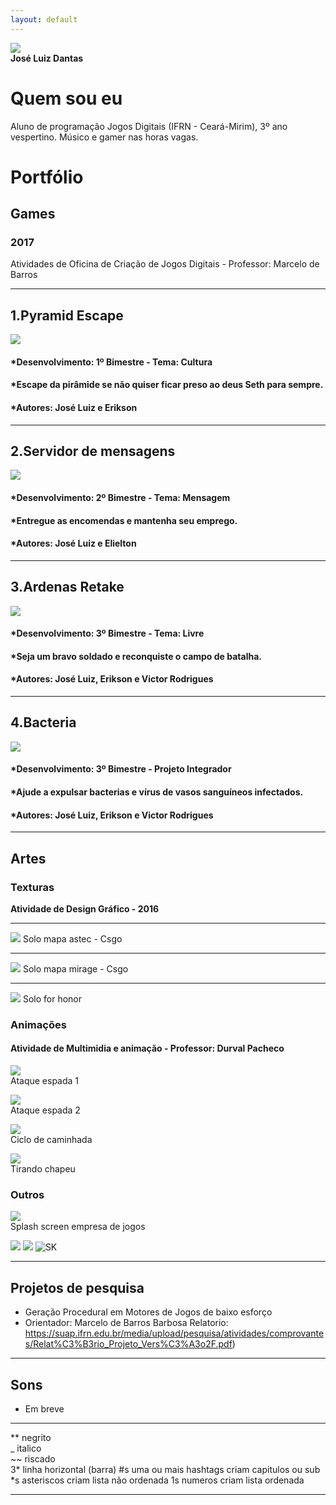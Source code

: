 ```yaml
---
layout: default
---
```


   ![](1fotogithub.png)                       
   **José Luiz Dantas**

# Quem sou eu 

Aluno de programação Jogos Digitais (IFRN - Ceará-Mirim), 3º ano vespertino. Músico e gamer nas horas vagas.

# Portfólio

## Games

### 2017
Atividades de Oficina de Criação de Jogos Digitais - Professor: Marcelo de Barros
* * *

## 1.**Pyramid Escape**
[![](pyramid.png)](https://jldifrn.github.io/PyramidEscape)   
   
#### *Desenvolvimento: 1º Bimestre - Tema: Cultura  
#### *Escape da pirâmide se não quiser ficar preso ao deus Seth para sempre.  
#### *Autores: José Luiz e Erikson

* * *

## 2.**Servidor de mensagens**
[![](servidordemensagens.png)](https://jldifrn.github.io/ServidorDeMensagens)   

#### *Desenvolvimento: 2º Bimestre - Tema: Mensagem
#### *Entregue as encomendas e mantenha seu emprego.  
#### *Autores: José Luiz e Elielton

* * *

## 3.**Ardenas Retake**
[![](ardenas.png)](https://jldifrn.github.io/ArdenasRetake)   

#### *Desenvolvimento: 3º Bimestre - Tema: Livre
#### *Seja um bravo soldado e reconquiste o campo de batalha.
#### *Autores: José Luiz, Erikson e Victor Rodrigues

* * *

## 4.**Bacteria**
[![](bacteria.png)](https://eriksonnicacio.github.io/bacteria2/)   

#### *Desenvolvimento: 3º Bimestre - Projeto Integrador
#### *Ajude a expulsar bacterias e vírus de vasos sanguíneos infectados.
#### *Autores: José Luiz, Erikson e Victor Rodrigues

* * *
## Artes

### Texturas
**Atividade de Design Gráfico - 2016**
* * *
![](astec.png)
Solo mapa astec - Csgo

* * *

![](mirage.png)
Solo mapa mirage - Csgo

* * *

![](forhonor.png)
Solo for honor


### Animações
#### Atividade de Multimidia e animação - Professor: Durval Pacheco


![](Animação1.gif)  
Ataque espada 1  

![](Animação2.gif)  
Ataque espada 2  

![](Animação3.gif)  
Ciclo de caminhada  

![](Animação4.gif)  
Tirando chapeu  

### Outros

![](Bisonho.png)  
Splash screen empresa de jogos


![](http://i3.kym-cdn.com/photos/images/newsfeed/001/176/251/4d7.png)
![](https://pbs.twimg.com/profile_images/649698177738801156/zN-cNA7Y.png)
![SK](sk.png)


* * *

## Projetos de pesquisa
* Geração Procedural em Motores de Jogos de baixo esforço  
* Orientador: Marcelo de Barros Barbosa
Relatorio: https://suap.ifrn.edu.br/media/upload/pesquisa/atividades/comprovantes/Relat%C3%B3rio_Projeto_Vers%C3%A3o2F.pdf)

* * *
## Sons
* Em breve

* * *


** negrito  
_ italico  
~~ riscado  
3* linha horizontal (barra)
#s uma ou mais hashtags criam capitulos ou sub
*s asteriscos criam lista não ordenada
1s numeros criam lista ordenada
* * *

